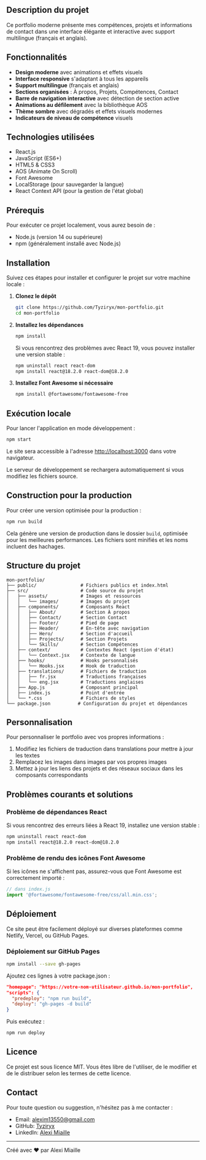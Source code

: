## Description du projet

Ce portfolio moderne présente mes compétences, projets et informations de contact dans une interface élégante et interactive avec support multilingue (français et anglais).

## Fonctionnalités

- **Design moderne** avec animations et effets visuels
- **Interface responsive** s'adaptant à tous les appareils
- **Support multilingue** (français et anglais)
- **Sections organisées** : À propos, Projets, Compétences, Contact
- **Barre de navigation interactive** avec détection de section active
- **Animations au défilement** avec la bibliothèque AOS
- **Thème sombre** avec dégradés et effets visuels modernes
- **Indicateurs de niveau de compétence** visuels

## Technologies utilisées

- React.js
- JavaScript (ES6+)
- HTML5 & CSS3
- AOS (Animate On Scroll)
- Font Awesome
- LocalStorage (pour sauvegarder la langue)
- React Context API (pour la gestion de l'état global)

## Prérequis

Pour exécuter ce projet localement, vous aurez besoin de :

- Node.js (version 14 ou supérieure)
- npm (généralement installé avec Node.js)

## Installation

Suivez ces étapes pour installer et configurer le projet sur votre machine locale :

1. **Clonez le dépôt**
   ```bash
   git clone https://github.com/Tyziryx/mon-portfolio.git
   cd mon-portfolio
   ```

2. **Installez les dépendances**
   ```bash
   npm install
   ```

   Si vous rencontrez des problèmes avec React 19, vous pouvez installer une version stable :
   ```bash
   npm uninstall react react-dom
   npm install react@18.2.0 react-dom@18.2.0
   ```

3. **Installez Font Awesome si nécessaire**
   ```bash
   npm install @fortawesome/fontawesome-free
   ```

## Exécution locale

Pour lancer l'application en mode développement :

```bash
npm start
```

Le site sera accessible à l'adresse [http://localhost:3000](http://localhost:3000) dans votre navigateur.

Le serveur de développement se rechargera automatiquement si vous modifiez les fichiers source.

## Construction pour la production

Pour créer une version optimisée pour la production :

```bash
npm run build
```

Cela génère une version de production dans le dossier `build`, optimisée pour les meilleures performances. Les fichiers sont minifiés et les noms incluent des hachages.

## Structure du projet

```
mon-portfolio/
├── public/                # Fichiers publics et index.html
├── src/                   # Code source du projet
│   ├── assets/            # Images et ressources
│   │   └── images/        # Images du projet
│   ├── components/        # Composants React
│   │   ├── About/         # Section À propos
│   │   ├── Contact/       # Section Contact
│   │   ├── Footer/        # Pied de page
│   │   ├── Header/        # En-tête avec navigation
│   │   ├── Hero/          # Section d'accueil
│   │   ├── Projects/      # Section Projets
│   │   └── Skills/        # Section Compétences
│   ├── context/           # Contextes React (gestion d'état)
│   │   └── Context.jsx    # Contexte de langue
│   ├── hooks/             # Hooks personnalisés
│   │   └── Hooks.jsx      # Hook de traduction
│   ├── translations/      # Fichiers de traduction
│   │   ├── fr.jsx         # Traductions françaises
│   │   └── eng.jsx        # Traductions anglaises
│   ├── App.js             # Composant principal
│   ├── index.js           # Point d'entrée
│   └── *.css              # Fichiers de styles
└── package.json          # Configuration du projet et dépendances
```

## Personnalisation

Pour personnaliser le portfolio avec vos propres informations :

1. Modifiez les fichiers de traduction dans translations pour mettre à jour les textes
2. Remplacez les images dans images par vos propres images
3. Mettez à jour les liens des projets et des réseaux sociaux dans les composants correspondants

## Problèmes courants et solutions

### Problème de dépendances React

Si vous rencontrez des erreurs liées à React 19, installez une version stable :

```bash
npm uninstall react react-dom
npm install react@18.2.0 react-dom@18.2.0
```

### Problème de rendu des icônes Font Awesome

Si les icônes ne s'affichent pas, assurez-vous que Font Awesome est correctement importé :

```jsx
// dans index.js
import '@fortawesome/fontawesome-free/css/all.min.css';
```

## Déploiement

Ce site peut être facilement déployé sur diverses plateformes comme Netlify, Vercel, ou GitHub Pages.

### Déploiement sur GitHub Pages

```bash
npm install --save gh-pages
```

Ajoutez ces lignes à votre package.json :

```json
"homepage": "https://votre-nom-utilisateur.github.io/mon-portfolio",
"scripts": {
  "predeploy": "npm run build",
  "deploy": "gh-pages -d build"
}
```

Puis exécutez :

```bash
npm run deploy
```

## Licence

Ce projet est sous licence MIT. Vous êtes libre de l'utiliser, de le modifier et de le distribuer selon les termes de cette licence.

## Contact

Pour toute question ou suggestion, n'hésitez pas à me contacter :

- Email: alexim13550@gmail.com
- GitHub: [Tyziryx](https://github.com/Tyziryx)
- LinkedIn: [Alexi Miaille](https://linkedin.com/in/alexi-miaille-baba88333)

---

Créé avec ❤️ par Alexi Miaille